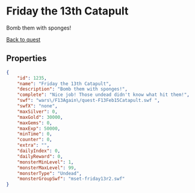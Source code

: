 # Friday the 13th Catapult

Bomb them with sponges!

[Back to quest](../quests.md)

## Properties

```json
{
    "id": 1235,
    "name": "Friday the 13th Catapult",
    "description": "Bomb them with sponges!",
    "complete": "Nice job! Those undead didn't know what hit them!",
    "swf": "wars\/F13Again\/quest-F13Feb15Catapult.swf ",
    "swfX": "none",
    "maxSilver": 0,
    "maxGold": 30000,
    "maxGems": 0,
    "maxExp": 50000,
    "minTime": 0,
    "counter": 0,
    "extra": "",
    "dailyIndex": 0,
    "dailyReward": 0,
    "monsterMinLevel": 1,
    "monsterMaxLevel": 99,
    "monsterType": "Undead",
    "monsterGroupSwf": "mset-friday13r2.swf"
}
```

